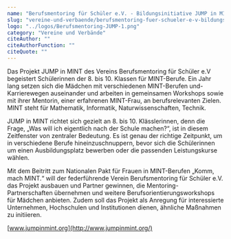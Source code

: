 ```yaml
---
name: "Berufsmentoring für Schüler e.V. - Bildungsinitiative JUMP in MINT"
slug: "vereine-und-verbaende/berufsmentoring-fuer-schueler-e-v-bildungsinitiative-jump-in-mint"
logo: "../logos/Berufsmentoring-JUMP-1.png"
category: "Vereine und Verbände"
citeAuthor: ""
citeAuthorFunction: ""
citeQuote: ""
---
```


Das Projekt JUMP in MINT des Vereins Berufsmentoring für Schüler e.V begeistert Schülerinnen der 8. bis 10. Klassen für MINT-Berufe. Ein Jahr lang setzen sich die Mädchen mit verschiedenen MINT-Berufen und-Karrierewegen auseinander und arbeiten in gemeinsamen Workshops sowie mit ihrer Mentorin, einer erfahrenen MINT-Frau, an berufsrelevanten Zielen. MINT steht für Mathematik, Informatik, Naturwissenschaften, Technik.

JUMP in MINT richtet sich gezielt an 8. bis 10. Klässlerinnen, denn die Frage, „Was will ich eigentlich nach der Schule machen?“, ist in diesem Zeitfenster von zentraler Bedeutung. Es ist genau der richtige Zeitpunkt, um in verschiedene Berufe hineinzuschnuppern, bevor sich die Schülerinnen um einen Ausbildungsplatz bewerben oder die passenden Leistungskurse wählen.

Mit dem Beitritt zum Nationalen Pakt für Frauen in MINT-Berufen „Komm, mach MINT.“ will der federführende Verein Berufsmentoring für Schüler e.V. das Projekt ausbauen und Partner gewinnen, die Mentoring-Partnerschaften übernehmen und weitere Berufsorientierungsworkshops für Mädchen anbieten. Zudem soll das Projekt als Anregung für interessierte Unternehmen, Hochschulen und Institutionen dienen, ähnliche Maßnahmen zu initiieren.

[www.jumpinmint.org](http://www.jumpinmint.org/)

